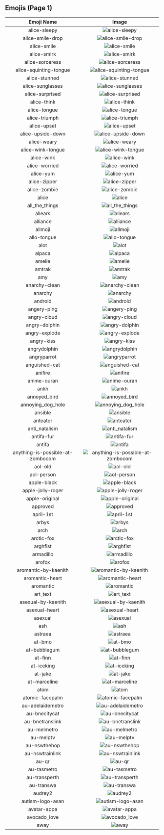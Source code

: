 
  ## Emojis (Page 1)
  |Emoji Name|Image|
  | :-: | :-: |
  |alice-sleepy| ![alice-sleepy](/emojis/lgbtintech/alice-sleepy.png)|
  |alice-smile-drop| ![alice-smile-drop](/emojis/lgbtintech/alice-smile-drop.png)|
  |alice-smile| ![alice-smile](/emojis/lgbtintech/alice-smile.png)|
  |alice-smirk| ![alice-smirk](/emojis/lgbtintech/alice-smirk.png)|
  |alice-sorceress| ![alice-sorceress](/emojis/lgbtintech/alice-sorceress.png)|
  |alice-squinting-tongue| ![alice-squinting-tongue](/emojis/lgbtintech/alice-squinting-tongue.png)|
  |alice-stunned| ![alice-stunned](/emojis/lgbtintech/alice-stunned.png)|
  |alice-sunglasses| ![alice-sunglasses](/emojis/lgbtintech/alice-sunglasses.png)|
  |alice-surprised| ![alice-surprised](/emojis/lgbtintech/alice-surprised.png)|
  |alice-think| ![alice-think](/emojis/lgbtintech/alice-think.png)|
  |alice-tongue| ![alice-tongue](/emojis/lgbtintech/alice-tongue.png)|
  |alice-triumph| ![alice-triumph](/emojis/lgbtintech/alice-triumph.png)|
  |alice-upset| ![alice-upset](/emojis/lgbtintech/alice-upset.png)|
  |alice-upside-down| ![alice-upside-down](/emojis/lgbtintech/alice-upside-down.png)|
  |alice-weary| ![alice-weary](/emojis/lgbtintech/alice-weary.png)|
  |alice-wink-tongue| ![alice-wink-tongue](/emojis/lgbtintech/alice-wink-tongue.png)|
  |alice-wink| ![alice-wink](/emojis/lgbtintech/alice-wink.png)|
  |alice-worried| ![alice-worried](/emojis/lgbtintech/alice-worried.png)|
  |alice-yum| ![alice-yum](/emojis/lgbtintech/alice-yum.png)|
  |alice-zipper| ![alice-zipper](/emojis/lgbtintech/alice-zipper.png)|
  |alice-zombie| ![alice-zombie](/emojis/lgbtintech/alice-zombie.png)|
  |alice| ![alice](/emojis/lgbtintech/alice.png)|
  |all_the_things| ![all_the_things](/emojis/lgbtintech/all_the_things.jpg)|
  |allears| ![allears](/emojis/lgbtintech/allears.gif)|
  |alliance| ![alliance](/emojis/lgbtintech/alliance.png)|
  |allmoji| ![allmoji](/emojis/lgbtintech/allmoji.gif)|
  |allo-tongue| ![allo-tongue](/emojis/lgbtintech/allo-tongue.gif)|
  |alot| ![alot](/emojis/lgbtintech/alot.png)|
  |alpaca| ![alpaca](/emojis/lgbtintech/alpaca.gif)|
  |amelie| ![amelie](/emojis/lgbtintech/amelie.jpg)|
  |amtrak| ![amtrak](/emojis/lgbtintech/amtrak.png)|
  |amy| ![amy](/emojis/lgbtintech/amy.gif)|
  |anarchy-clean| ![anarchy-clean](/emojis/lgbtintech/anarchy-clean.png)|
  |anarchy| ![anarchy](/emojis/lgbtintech/anarchy.png)|
  |android| ![android](/emojis/lgbtintech/android.png)|
  |angery-ping| ![angery-ping](/emojis/lgbtintech/angery-ping.png)|
  |angry-cloud| ![angry-cloud](/emojis/lgbtintech/angry-cloud.png)|
  |angry-dolphin| ![angry-dolphin](/emojis/lgbtintech/angry-dolphin.png)|
  |angry-explode| ![angry-explode](/emojis/lgbtintech/angry-explode.gif)|
  |angry-kiss| ![angry-kiss](/emojis/lgbtintech/angry-kiss.png)|
  |angrydolphin| ![angrydolphin](/emojis/lgbtintech/angrydolphin.png)|
  |angryparrot| ![angryparrot](/emojis/lgbtintech/angryparrot.gif)|
  |anguished-cat| ![anguished-cat](/emojis/lgbtintech/anguished-cat.png)|
  |anifire| ![anifire](/emojis/lgbtintech/anifire.gif)|
  |anime-ouran| ![anime-ouran](/emojis/lgbtintech/anime-ouran.png)|
  |ankh| ![ankh](/emojis/lgbtintech/ankh.png)|
  |annoyed_bird| ![annoyed_bird](/emojis/lgbtintech/annoyed_bird.png)|
  |annoying_dog_hole| ![annoying_dog_hole](/emojis/lgbtintech/annoying_dog_hole.png)|
  |ansible| ![ansible](/emojis/lgbtintech/ansible.png)|
  |anteater| ![anteater](/emojis/lgbtintech/anteater.jpg)|
  |anti_natalism| ![anti_natalism](/emojis/lgbtintech/anti_natalism.jpg)|
  |antifa-fur| ![antifa-fur](/emojis/lgbtintech/antifa-fur.png)|
  |antifa| ![antifa](/emojis/lgbtintech/antifa.png)|
  |anything-is-possible-at-zombocom| ![anything-is-possible-at-zombocom](/emojis/lgbtintech/anything-is-possible-at-zombocom.gif)|
  |aol-old| ![aol-old](/emojis/lgbtintech/aol-old.jpg)|
  |aol-person| ![aol-person](/emojis/lgbtintech/aol-person.jpg)|
  |apple-black| ![apple-black](/emojis/lgbtintech/apple-black.png)|
  |apple-jolly-roger| ![apple-jolly-roger](/emojis/lgbtintech/apple-jolly-roger.png)|
  |apple-original| ![apple-original](/emojis/lgbtintech/apple-original.png)|
  |approved| ![approved](/emojis/lgbtintech/approved.png)|
  |april-1st| ![april-1st](/emojis/lgbtintech/april-1st.png)|
  |arbys| ![arbys](/emojis/lgbtintech/arbys.png)|
  |arch| ![arch](/emojis/lgbtintech/arch.png)|
  |arctic-fox| ![arctic-fox](/emojis/lgbtintech/arctic-fox.jpg)|
  |arghfist| ![arghfist](/emojis/lgbtintech/arghfist.gif)|
  |armadillo| ![armadillo](/emojis/lgbtintech/armadillo.png)|
  |arofox| ![arofox](/emojis/lgbtintech/arofox.png)|
  |aromantic-by-kaenith| ![aromantic-by-kaenith](/emojis/lgbtintech/aromantic-by-kaenith.png)|
  |aromantic-heart| ![aromantic-heart](/emojis/lgbtintech/aromantic-heart.png)|
  |aromantic| ![aromantic](/emojis/lgbtintech/aromantic.png)|
  |art_text| ![art_text](/emojis/lgbtintech/art_text.png)|
  |asexual-by-kaenith| ![asexual-by-kaenith](/emojis/lgbtintech/asexual-by-kaenith.png)|
  |asexual-heart| ![asexual-heart](/emojis/lgbtintech/asexual-heart.png)|
  |asexual| ![asexual](/emojis/lgbtintech/asexual.png)|
  |ash| ![ash](/emojis/lgbtintech/ash.gif)|
  |astraea| ![astraea](/emojis/lgbtintech/astraea.png)|
  |at-bmo| ![at-bmo](/emojis/lgbtintech/at-bmo.png)|
  |at-bubblegum| ![at-bubblegum](/emojis/lgbtintech/at-bubblegum.png)|
  |at-finn| ![at-finn](/emojis/lgbtintech/at-finn.png)|
  |at-iceking| ![at-iceking](/emojis/lgbtintech/at-iceking.png)|
  |at-jake| ![at-jake](/emojis/lgbtintech/at-jake.png)|
  |at-marceline| ![at-marceline](/emojis/lgbtintech/at-marceline.png)|
  |atom| ![atom](/emojis/lgbtintech/atom.png)|
  |atomic-facepalm| ![atomic-facepalm](/emojis/lgbtintech/atomic-facepalm.png)|
  |au-adelaidemetro| ![au-adelaidemetro](/emojis/lgbtintech/au-adelaidemetro.png)|
  |au-bnecitycat| ![au-bnecitycat](/emojis/lgbtintech/au-bnecitycat.png)|
  |au-bnetranslink| ![au-bnetranslink](/emojis/lgbtintech/au-bnetranslink.png)|
  |au-melmetro| ![au-melmetro](/emojis/lgbtintech/au-melmetro.png)|
  |au-melptv| ![au-melptv](/emojis/lgbtintech/au-melptv.png)|
  |au-nswthehop| ![au-nswthehop](/emojis/lgbtintech/au-nswthehop.png)|
  |au-nswtrainlink| ![au-nswtrainlink](/emojis/lgbtintech/au-nswtrainlink.png)|
  |au-qr| ![au-qr](/emojis/lgbtintech/au-qr.png)|
  |au-tasmetro| ![au-tasmetro](/emojis/lgbtintech/au-tasmetro.png)|
  |au-transperth| ![au-transperth](/emojis/lgbtintech/au-transperth.png)|
  |au-transwa| ![au-transwa](/emojis/lgbtintech/au-transwa.png)|
  |audrey2| ![audrey2](/emojis/lgbtintech/audrey2.gif)|
  |autism-logo-asan| ![autism-logo-asan](/emojis/lgbtintech/autism-logo-asan.png)|
  |avatar-appa| ![avatar-appa](/emojis/lgbtintech/avatar-appa.png)|
  |avocado_love| ![avocado_love](/emojis/lgbtintech/avocado_love.png)|
  |away| ![away](/emojis/lgbtintech/away.png)|
  